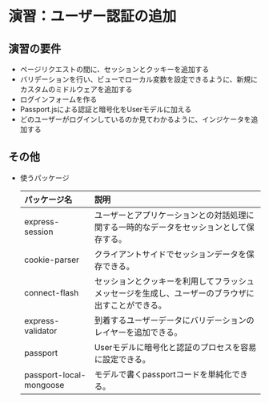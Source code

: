 # 演習：ユーザー認証の追加

## 演習の要件

- ページリクエストの間に、セッションとクッキーを追加する
- バリデーションを行い、ビューでローカル変数を設定できるように、新規にカスタムのミドルウェアを追加する
- ログインフォームを作る
- Passport.jsによる認証と暗号化をUserモデルに加える
- どのユーザーがログインしているのか見てわかるように、インジケータを追加する

## その他

- 使うパッケージ

  | パッケージ名 | 説明 |
  | :--- | :--- |
  | express-session | ユーザーとアプリケーションとの対話処理に関する一時的なデータをセッションとして保存する。 |
  | cookie-parser | クライアントサイドでセッションデータを保存できる。 |
  | connect-flash | セッションとクッキーを利用してフラッシュメッセージを生成し、ユーザーのブラウザに出すことができる。 |
  | express-validator | 到着するユーザーデータにバリデーションのレイヤーを追加できる。 |
  | passport | Userモデルに暗号化と認証のプロセスを容易に設定できる。 |
  | passport-local-mongoose | モデルで書くpassportコードを単純化できる。 |
